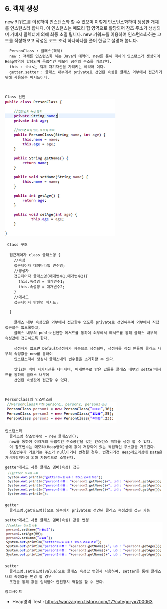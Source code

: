 ## 6. 객체 생성
  new 키워드를 이용하여 인스턴스화 할 수 있으며 이렇게 인스턴스화하여 생성한 개체를 인스턴스라 합니다.
  이 인스턴스는 메모리 힙 영역으로 할당되어 참조 주소가 생성되며 가비지 콜렉터에 의해 최종 소멸 됩니다.
  new 키워드를 이용하여 인스턴스화하는 코드를 작성해보고 작성된 코드 조각 하나하나를 풀어 한글로 설명해 봅니다.


```
  PersonClass : 클래스(객체)
  new : 객체를 인스턴스화 하는 Java의 예약어, new를 통해 객체의 인스턴스가 생성되어 Heap영역에 할당되며 독립적인 메모리 공간의 주소를 가르킨다.
  this : this는 객체 자기자신을 가리키는 예약어 이다.
  getter,setter : 클래스 내부에서 private로 선언된 속성을 클래스 외부에서 접근하기위해 사용되는 메서드이다.
```
<br>

`Class 선언`
<br>
  <img src="../pictures/6/class2.PNG">
<br>

```
 Class 구조

  접근제어자 class 클래스명 {
    //속성
    접근제어자 데이터타입 변수명;
    //생성자
    접근제어자 클래스명(매개변수1,매개변수2){
      this.속성명 = 매개변수1;
      this.속성명 = 매개변수2;
    }
    //메서드
    접근제어자 반환명 메서드;

  }

    클래스 내부 속성값은 외부에서 접근할수 없도록 private로 선언해주며 외부에서 직접 접근할수 없도록하고,
    클래스 내부의 public선언한 메서드를 통하여 외부에서 메서드를 통해 클래스 내부의 속성값에 접근하도록 한다.

    생성자가 없으면 Default생성자가 자동으로 생성되며, 생성자를 직접 만들어 클래스 내부의 속성값을 new를 통하여
    인스턴스객체 생성시 클래스내의 변수들을 초기화할 수 있다.

    this는 객체 자기자신을 나타내며, 매개변수로 받은 값들을 클래스 내부의 setter메서드를 통하여 클래스 내부에
    선언된 속성값에 접근할 수 있다.
  ```
<br>

`PersonClass의 인스턴스화`
<br>
  <img src="../pictures/6/class1.PNG">
<br>

  ```
  인스턴스화
    클래스명 참조변수명 = new 클래스명();
    new를 통하여 여러개의 독립적인 주소공간을 갖는 인스턴스 객체를 생성 할 수 있다.
    이 참조변수는 메모리(Heap영역)상에 값이 저장되어 있는 독립적인 주소값을 가르킨다.
    참조변수가 가르키는 주소가 null이거나 변경될 경우, 변경되기전 Heap메모리상에 Data은 가비지컬렉터에 의해 자동적으로 소멸된다.  
  ```

`getter메서드 사용 클래스 멤버(속성) 접근`
<br>
  <img src="../pictures/6/getter.PNG">
<br>

  ```
  getter
    클래스명.get필드명()으로 외부에서 private로 선언된 클래스 속성값에 접근 가능
  ```

`setter메서드 사용 클래스 멤버(속성) 값을 변경`
<br>
  <img src="../pictures/6/setter.PNG">
<br>

  ```
  setter
    클래스명.set필드명(value)으로 클래스 속성값 변경시 사용하며, setter를 통해 클래스내의 속성값을 변경 할 경우
    조건을 통해 값을 입력받아 안전장치 역할을 할 수 있다.
  ```


`참고사이트`
  + Heap영역 Test : https://wanzargen.tistory.com/17?category=700063
